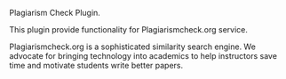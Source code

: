 Plagiarism Check Plugin.

This plugin provide functionality for Plagiarismcheck.org service.

Plagiarismcheck.org is a sophisticated similarity search engine. 
We advocate for bringing technology into academics to help instructors save time and motivate students write better papers. 